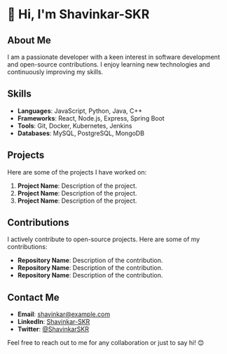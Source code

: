 # 👋 Hi, I'm Shavinkar-SKR

## About Me
I am a passionate developer with a keen interest in software development and open-source contributions. I enjoy learning new technologies and continuously improving my skills.

## Skills
- **Languages**: JavaScript, Python, Java, C++
- **Frameworks**: React, Node.js, Express, Spring Boot
- **Tools**: Git, Docker, Kubernetes, Jenkins
- **Databases**: MySQL, PostgreSQL, MongoDB

## Projects
Here are some of the projects I have worked on:

1. **Project Name**: Description of the project.
2. **Project Name**: Description of the project.
3. **Project Name**: Description of the project.

## Contributions
I actively contribute to open-source projects. Here are some of my contributions:

- **Repository Name**: Description of the contribution.
- **Repository Name**: Description of the contribution.
- **Repository Name**: Description of the contribution.

## Contact Me
- **Email**: shavinkar@example.com
- **LinkedIn**: [Shavinkar-SKR](https://www.linkedin.com/in/shavinkar-skr/)
- **Twitter**: [@ShavinkarSKR](https://twitter.com/ShavinkarSKR)

Feel free to reach out to me for any collaboration or just to say hi! 😊

